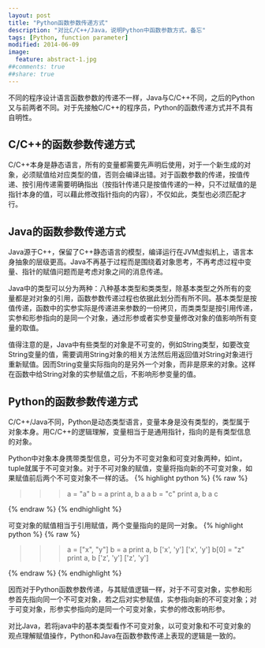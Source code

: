 ```yaml
---
layout: post
title: "Python函数参数传递方式"
description: "对比C/C++/Java，说明Python中函数参数方式，备忘"
tags: [Python, function parameter]
modified: 2014-06-09
image:
  feature: abstract-1.jpg
##comments: true
##share: true
---
```


不同的程序设计语言函数参数的传递不一样，Java与C/C++不同，之后的Python又与前两者不同。对于先接触C/C++的程序员，Python的函数传递方式并不具有自明性。

## C/C++的函数参数传递方式
C/C++本身是静态语言，所有的变量都需要先声明后使用，对于一个新生成的对象，必须赋值给对应类型的值，否则会编译出错。对于函数参数的传递，按值传递、按引用传递需要明确指出（按指针传递只是按值传递的一种，只不过赋值的是指针本身的值，可以藉此修改指针指向的内容），不仅如此，类型也必须匹配才行。

## Java的函数参数传递方式
Java源于C++，保留了C++静态语言的模型，编译运行在JVM虚拟机上，语言本身抽象的层级更高。Java不再基于过程而是围绕着对象思考，不再考虑过程中变量、指针的赋值问题而是考虑对象之间的消息传递。

Java中的类型可以分为两种：八种基本类型和类类型，除基本类型之外所有的变量都是对对象的引用，函数参数传递过程也依据此划分而有所不同。基本类型是按值传递，函数中的实参实际是传递进来参数的一份拷贝，而类类型是按引用传递，实参和形参指向的是同一个对象，通过形参或者实参变量修改对象的值影响所有变量的取值。

值得注意的是，Java中有些类型的对象是不可变的，例如String类型，如要改变String变量的值，需要调用String对象的相关方法然后用返回值对String对象进行重新赋值。因而String变量实际指向的是另外一个对象，而非是原来的对象。这样在函数中给String对象的实参赋值之后，不影响形参变量的值。

## Python的函数参数传递方式
C/C++/Java不同，Python是动态类型语言，变量本身是没有类型的，类型属于对象本身。用C/C++的逻辑理解，变量相当于是通用指针，指向的是有类型信息的对象。

Python中对象本身携带类型信息，可分为不可变对象和可变对象两种，如int，tuple就属于不可变对象。对于不可对象的赋值，变量将指向新的不可变对象，如果赋值前后两个不可变对象不一样的话。
{% highlight python %}
{% raw %}
>>> a = "a"
>>> b = a
>>> print a, b
a a
>>> b = "c"
>>> print a, b
a c
>>>
{% endraw %}
{% endhighlight %}

可变对象的赋值相当于引用赋值，两个变量指向的是同一对象。
{% highlight python %}
{% raw %}
>>> a = ["x", "y"]
>>> b = a
>>> print a, b
['x', 'y'] ['x', 'y']
>>> b[0] = "z"
>>> print a, b
['z', 'y'] ['z', 'y']
>>>
{% endraw %}
{% endhighlight %}

因而对于Python函数参数传递，与其赋值逻辑一样，对于不可变对象，实参和形参首先指向同一个不可变对象，若之后对实参赋值，实参指向新的不可变对象；对于可变对象，形参实参指向的是同一个可变对象，实参的修改影响形参。

对比Java，若将java中的基本类型看作不可变对象，以可变对象和不可变对象的观点理解赋值操作，Python和Java在函数参数传递上表现的逻辑是一致的。
